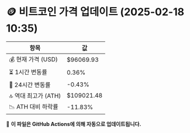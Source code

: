 # 🪙 비트코인 가격 업데이트 (2025-02-18 10:35)

| 항목                | 값 |
|--------------------|----------------|
| 💰 현재 가격 (USD) | $96069.93 |
| ⏳ 1시간 변동률    | 0.36% |
| 📆 24시간 변동률   | -0.43% |
| 🔝 역대 최고가 (ATH) | $109021.48 |
| 📉 ATH 대비 하락률 | -11.83% |

🔄 **이 파일은 GitHub Actions에 의해 자동으로 업데이트됩니다.**
